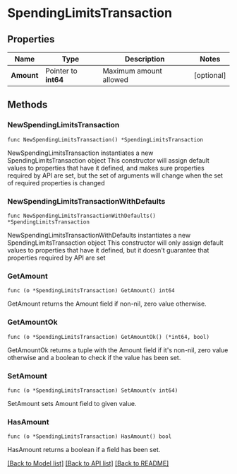 # SpendingLimitsTransaction

## Properties

Name | Type | Description | Notes
------------ | ------------- | ------------- | -------------
**Amount** | Pointer to **int64** | Maximum amount allowed | [optional] 

## Methods

### NewSpendingLimitsTransaction

`func NewSpendingLimitsTransaction() *SpendingLimitsTransaction`

NewSpendingLimitsTransaction instantiates a new SpendingLimitsTransaction object
This constructor will assign default values to properties that have it defined,
and makes sure properties required by API are set, but the set of arguments
will change when the set of required properties is changed

### NewSpendingLimitsTransactionWithDefaults

`func NewSpendingLimitsTransactionWithDefaults() *SpendingLimitsTransaction`

NewSpendingLimitsTransactionWithDefaults instantiates a new SpendingLimitsTransaction object
This constructor will only assign default values to properties that have it defined,
but it doesn't guarantee that properties required by API are set

### GetAmount

`func (o *SpendingLimitsTransaction) GetAmount() int64`

GetAmount returns the Amount field if non-nil, zero value otherwise.

### GetAmountOk

`func (o *SpendingLimitsTransaction) GetAmountOk() (*int64, bool)`

GetAmountOk returns a tuple with the Amount field if it's non-nil, zero value otherwise
and a boolean to check if the value has been set.

### SetAmount

`func (o *SpendingLimitsTransaction) SetAmount(v int64)`

SetAmount sets Amount field to given value.

### HasAmount

`func (o *SpendingLimitsTransaction) HasAmount() bool`

HasAmount returns a boolean if a field has been set.


[[Back to Model list]](../README.md#documentation-for-models) [[Back to API list]](../README.md#documentation-for-api-endpoints) [[Back to README]](../README.md)


